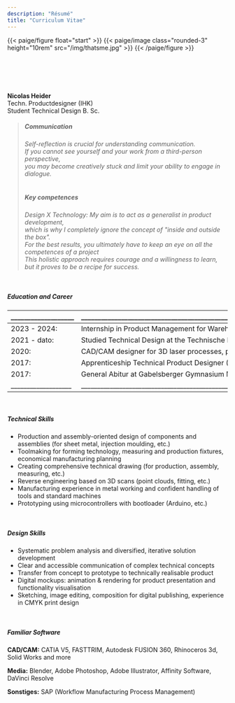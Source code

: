 ```yaml
---
description: "Résumé"
title: "Curriculum Vitae"
---
```


<p>


{{< paige/figure float="start" >}}
{{< paige/image class="rounded-3" height="10rem" src="/img/thatsme.jpg" >}}
{{< /paige/figure >}}

<br>
</p>
<br>
<br>

**Nicolas Heider** <br>
Techn. Productdesigner (IHK) <br>
Student Technical Design B. Sc. <br>

>
> ##### Communication	
>*Self-reflection is crucial for understanding communication. <br> If you cannot see yourself and your work from a third-person perspective,  <br> you may become creatively stuck and limit your ability to engage in dialogue.*
><br>
><br>
> ##### Key competences	
> *Design X Technology: My aim is to act as a generalist in product development, <br> which is why I completely ignore the concept of "inside and outside the box". <br> For the best results, you ultimately have to keep an eye on all the competences of a project*
><br>*This holistic approach requires courage and a willingness to learn, <br> but it proves to be a recipe for success.*

<br>
</p>

##### **Education and Career**


|___________________|_______________________________________________________________________________________________________________|
|-------------------|---------------------------------------------------------------------------------------------------------------|
|2023 - 2024:       | Internship in Product Management for Warehouse and System & Mobile Robots (AGV/AMR), Jungheinrich             |
|2021 - dato:       | Studied Technical Design at the Technische Hochschule Ingolstadt                                              |
|2020:              | CAD/CAM designer for 3D laser processes, punching and forming tools, measuring fixtures                       |
|2017:              | Apprenticeship Technical Product Designer (PgK) in the automotive body and vehicle manufacturing industry     |
|2017:              | General Abitur at Gabelsberger Gymnasium Mainburg                                                             |
|___________________|_______________________________________________________________________________________________________________|

</p>
<br>
</p>

##### **Technical Skills**

* Production and assembly-oriented design of components and assemblies (for sheet metal, injection moulding, etc.)
* Toolmaking for forming technology, measuring and production fixtures, economical manufacturing planning
* Creating comprehensive technical drawing (for production, assembly, measuring, etc.)
* Reverse engineering based on 3D scans (point clouds, fitting, etc.)
* Manufacturing experience in metal working and confident handling of tools and standard machines
* Prototyping using microcontrollers with bootloader (Arduino, etc.)

<br>
</p>


##### **Design Skills**

* Systematic problem analysis and diversified, iterative solution development
* Clear and accessible communication of complex technical concepts
* Transfer from concept to prototype to technically realisable product
* Digital mockups: animation & rendering for product presentation and functionality visualisation
* Sketching, image editing, composition for digital publishing, experience in CMYK print design

<br>
</p>

##### **Familiar Software**
**CAD/CAM:** CATIA V5, FASTTRIM, Autodesk FUSION 360, Rhinoceros 3d, Solid Works and more

**Media:** Blender, Adobe Photoshop, Adobe Illustrator, Affinity Software, DaVinci Resolve

**Sonstiges:**  SAP (Workflow Manufacturing Process Management)

<br>
</p>
